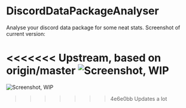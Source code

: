 # DiscordDataPackageAnalyser
Analyse your discord data package for some neat stats. Screenshot of current version:

<<<<<<< Upstream, based on origin/master
![Screenshot, WIP](https://i.imgur.com/U6G6bhu.png)
=======
![Screenshot, WIP](https://i.imgur.com/U6G6bhu.png)
>>>>>>> 4e6e0bb Updates a lot
